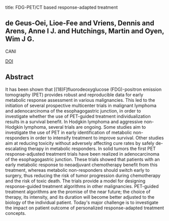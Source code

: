 title: FDG-PET/CT based response-adapted treatment

## de Geus-Oei, Lioe-Fee and Vriens, Dennis and Arens, Anne I J. and Hutchings, Martin and Oyen, Wim J G.
CANI

<a href="https://doi.org/10.1102/1470-7330.2012.9006">DOI</a>

## Abstract
It has been shown that [(18)F]fluorodeoxyglucose (FDG)-positron emission tomography (PET) provides robust and reproducible data for early metabolic response assessment in various malignancies. This led to the initiation of several prospective multicenter trials in malignant lymphoma and adenocarcinoma of the esophagogastric junction, in order to investigate whether the use of PET-guided treatment individualization results in a survival benefit. In Hodgkin lymphoma and aggressive non-Hodgkin lymphoma, several trials are ongoing. Some studies aim to investigate the use of PET in early identification of metabolic non-responders in order to intensify treatment to improve survival. Other studies aim at reducing toxicity without adversely affecting cure rates by safely de-escalating therapy in metabolic responders. In solid tumors the first PET response-adjusted treatment trials have been realized in adenocarcinoma of the esophagogastric junction. These trials showed that patients with an early metabolic response to neoadjuvant chemotherapy benefit from this treatment, whereas metabolic non-responders should switch early to surgery, thus reducing the risk of tumor progression during chemotherapy and the risk of toxic death. The trials provide a model for designing response-guided treatment algorithms in other malignancies. PET-guided treatment algorithms are the promise of the near future; the choice of therapy, its intensity, and its duration will become better adjusted to the biology of the individual patient. Today's major challenge is to investigate the impact on patient outcome of personalized response-adapted treatment concepts.

